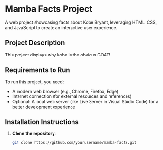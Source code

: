 # Mamba Facts Project

A web project showcasing facts about Kobe Bryant, leveraging HTML, CSS, and JavaScript to create an interactive user experience.

## Project Description

This project displays why kobe is the obvious GOAT!

## Requirements to Run

To run this project, you need:

- A modern web browser (e.g., Chrome, Firefox, Edge)
- Internet connection (for external resources and references)
- Optional: A local web server (like Live Server in Visual Studio Code) for a better development experience

## Installation Instructions

1. **Clone the repository**:

   ```bash
   git clone https://github.com/yourusername/mamba-facts.git
   ```
